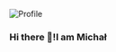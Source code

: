 
![Profile](https://github.com/MichalKoszalka1/MichalKoszalka1/assets/130557912/75efa7be-0ed9-482b-a854-6af91ff6ebf1)

### Hi there 👋!I am Michał
 


<!--
**MichalKoszalka1/MichalKoszalka1** is a ✨ _special_ ✨ repository because its `README.md` (this file) appears on your GitHub profile.

Here are some ideas to get you started:

- 🔭 I’m currently working on
- 🌱 I’m currently learning ...
- 👯 I’m looking to collaborate on ...
- 🤔 I’m looking for help with ...
- 💬 Ask me about ...
- 📫 How to reach me: ...
- 😄 Pronouns: ...
- ⚡ Fun fact: ...
-->

